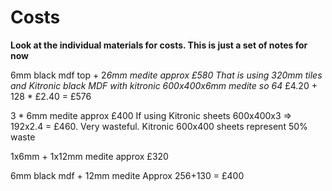# Costs

**Look at the individual materials for costs. This is just a set of notes for now**

6mm black mdf top + 2*6mm medite approx £580
That is using 320mm tiles and Kitronic black MDF with kitronic 600x400x6mm medite
so 64* £4.20 + 128 * £2.40 = £576


3 * 6mm medite approx £400
If using Kitronic sheets 600x400x3 => 192x2.4 = £460. Very wasteful. Kitronic 600x400 sheets represent 50% waste

1x6mm + 1x12mm medite approx £320

6mm black mdf + 12mm medite Approx 256+130 = £400